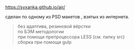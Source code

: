 https://syxanka.github.io/air/

сделан по одному из PSD макетов , взятых из интернета.

>без адаптива, резиновой вёрстки<br>
>по БЭМ методологии<br>
>при помощи препроцессора LESS (см. папку src)<br>
>сборка при помощи gulp<br>
